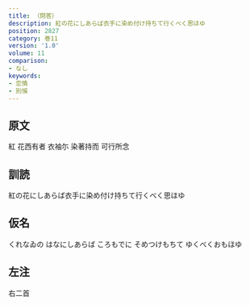 ```yaml
---
title: （問答）
description: 紅の花にしあらば衣手に染め付け持ちて行くべく思ほゆ
position: 2827
category: 巻11
version: '1.0'
volume: 11
comparison:
- なし
keywords:
- 恋情
- 別悞
---
```


## 原文

紅 花西有者 衣袖尓 染著持而 可行所念

## 訓読

紅の花にしあらば衣手に染め付け持ちて行くべく思ほゆ

## 仮名

くれなゐの はなにしあらば ころもでに そめつけもちて ゆくべくおもほゆ

## 左注

右二首
